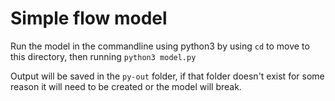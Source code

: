 # Simple flow model

Run the model in the commandline using python3 by using `cd` to move to this directory, then running `python3 model.py`

Output will be saved in the `py-out` folder, if that folder doesn't exist for some reason it will need to be created or the model will break.